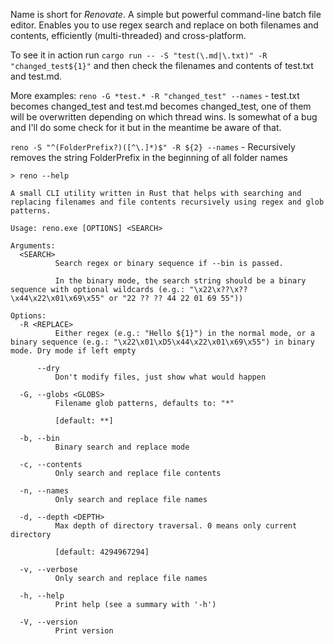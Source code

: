 Name is short for *Renovate*. A simple but powerful command-line batch file editor. Enables you to use regex search and replace on both filenames and contents, efficiently (multi-threaded) and cross-platform.

To see it in action run
`cargo run -- -S "test(\.md|\.txt)" -R "changed_test${1}"` and then check the filenames and contents of test.txt and test.md.

More examples:
`reno -G *test.* -R "changed_test" --names` - test.txt becomes changed_test and test.md becomes changed_test, one of them will be overwritten depending on which thread wins.
Is somewhat of a bug and I'll do some check for it but in the meantime be aware of that.

`reno -S "^(FolderPrefix?)([^\.]*)$" -R ${2} --names` - Recursively removes the string FolderPrefix in the beginning of all folder names


`> reno --help`
```
A small CLI utility written in Rust that helps with searching and replacing filenames and file contents recursively using regex and glob patterns.

Usage: reno.exe [OPTIONS] <SEARCH>

Arguments:
  <SEARCH>
          Search regex or binary sequence if --bin is passed.

          In the binary mode, the search string should be a binary sequence with optional wildcards (e.g.: "\x22\x??\x??\x44\x22\x01\x69\x55" or "22 ?? ?? 44 22 01 69 55"))
                
Options:
  -R <REPLACE>
          Either regex (e.g.: "Hello ${1}") in the normal mode, or a binary sequence (e.g.: "\x22\x01\xD5\x44\x22\x01\x69\x55") in binary mode. Dry mode if left empty

      --dry
          Don't modify files, just show what would happen

  -G, --globs <GLOBS>
          Filename glob patterns, defaults to: "*"

          [default: **]

  -b, --bin
          Binary search and replace mode

  -c, --contents
          Only search and replace file contents

  -n, --names
          Only search and replace file names

  -d, --depth <DEPTH>
          Max depth of directory traversal. 0 means only current directory

          [default: 4294967294]

  -v, --verbose
          Only search and replace file names

  -h, --help
          Print help (see a summary with '-h')

  -V, --version
          Print version
```
